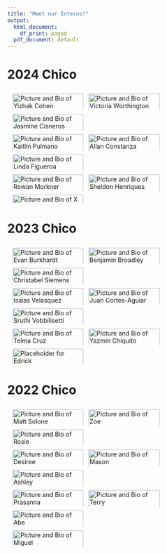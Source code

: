 ```yaml
---
title: "Meet our Interns!"
output:
  html_document:
    df_print: paged
  pdf_document: default
---
```


<style>
.row {
  display: flex;
  flex-wrap: wrap;
  padding: 0 6px;
}

/* Create four equal columns that sits next to each other */
.column {
  flex: 33%;
  max-width: 33%;
  padding: 0 6px;
}

.column img {
  margin-top: 8px;
  vertical-align: middle;
  width: 100%;
}

/* Responsive layout - makes a two column-layout instead of four columns */
@media screen and (max-width: 800px) {
  .column {
    flex: 50%;
    max-width: 50%;
  }
}

/* Responsive layout - makes the two columns stack on top of each other instead of next to each other */
@media screen and (max-width: 600px) {
  .column {
    flex: 100%;
    max-width: 100%;
  }
}
</style>



# 2024 Chico 

<div class="row">
  <div class="column">
       <img src="/img/interns/Fall 24 Interns- Yizhak.png" alt="Picture and Bio of Yizhak Cohen">
  </div>
  <div class="column">
      <img src="/img/interns/Fall 24 Interns- Victoria.png" alt="Picture and Bio of Victoria Worthington">
  </div>
  <div class="column">
      <img src="/img/interns/Fall 24 Interns- Jasmine.png" alt="Picture and Bio of Jasmine Cisneros">
  </div>
</div> 

<div class="row">
  <div class="column">
       <img src="/img/interns/Fall 24 Interns- Kaitlin.png" alt="Picture and Bio of Kaitlin Pulmano">
  </div>
  <div class="column">
      <img src="/img/interns/Fall 24 Interns- Allan.png" alt="Picture and Bio of Allan Constanza">
  </div>
  <div class="column">
      <img src="/img/interns/Fall 24 Interns- Linda.png" alt="Picture and Bio of Linda Figueroa">
  </div>
</div> 

<div class="row">
  <div class="column">
       <img src="/img/interns/Fall 24 Interns- Rowan.png" alt="Picture and Bio of Rowan Morkner">
  </div>
  <div class="column">
      <img src="/img/interns/Fall 24 Interns- Sheldon.png" alt="Picture and Bio of Sheldon Henriques">
  </div>
  <div class="column">
      <img src="/img/interns/Fall 24 Interns- x.png" alt="Picture and Bio of X">
  </div>
</div> 


# 2023 Chico 


<div class="row">
  <div class="column">
       <img src="/img/interns/Fall 23 Interns - Evan.png" alt="Picture and Bio of Evan  Burkhardt">
  </div>
  <div class="column">
     <a href="/intern_final_projects/Issias_Benjamin_final_presentation.pdf" target="_blank">
      <img src="/img/interns/Fall 23 Interns- Benjamin.png" alt="Picture and Bio of Benjamin Broadley">
    </a>
  </div>
  <div class="column">
    <a href="hhttps://youtu.be/CkFSQB4N9iQ?feature=shared">
      <img src="/img/interns/Fall 23 Interns- Christabel.png" alt="Picture and Bio of Christabel Siemens">
  </div>
</div> 

<div class="row">
  <div class="column">
    <a href="/intern_final_projects/Issias_Benjamin_final_presentation.pdf" target="_blank">
      <img src="/img/interns/Fall 23 Interns- Isaias.png" alt="Picture and Bio of Isaias Velasquez">
  </div>
  <div class="column">
    <a href="/intern_final_projects/Juan_final_presentation.pdf" target="_blank">
      <img src="/img/interns/Fall 23 Interns- Juan.png" alt="Picture and Bio of Juan Cortes-Aguiar">
      </a>
  </div>
<div class="column">
    <a href="/intern_final_projects/Sruthi_final_presentation.pdf" target="_blank">
    <img src="/img/interns/Fall 23 Interns- Sruthi.png" alt="Picture and Bio of Sruthi Vobbilisetti">
  </a>
  </div>
</div> 

<div class="row">
  <div class="column">
      <a href="/intern_final_projects/Telma_Evan_final_presentation.pdf" target="_blank">
      <img src="/img/interns/Fall 23 Interns- Telma.png" alt="Picture and Bio of Telma Cruz">
   </a>
  </div>
  <div class="column">
    <a href="hhttps://youtu.be/CkFSQB4N9iQ?feature=shared">  
      <img src="/img/interns/Fall 23 Interns- Yazmin.png" alt="Picture and Bio of Yazmin Chiquito">
   </a>
  </div>
  <div class="column">
      <img src="/img/interns/Fall 23 Interns- Edrick.png" alt="Placeholder for Edrick">
   </a>
  </div>
</div>



# 2022 Chico

<div class="row">
  <div class="column">
   <a href="/intern_final_projects/Solone_final_presentation.pdf" target="_blank">
      <img src="/img/interns/Fall 22 Interns- Matthew.png" alt="Picture and Bio of Matt  Solone">
      </a>
  </div>
  <div class="column">
    <a href="https://www.csuchico.edu/ir/by-the-numbers/women-urm-firstgen-stem.shtml">
      <img src="/img/interns/Fall 22 Interns- Zoe.png" alt="Picture and Bio of Zoe">
    </a>
  </div>
  <div class="column">
      <img src="/img/interns/Fall 22 Interns- Rosie.png" alt="Picture and Bio of Rosie">
  </div>
</div> 

<div class="row">
  <div class="column">
      <img src="/img/interns/Fall 22 Interns- Desiree.png" alt="Picture and Bio of Desiree">
  </div>
  <div class="column">
   <a href="/intern_final_projects/Mcbride_final_presentation.pdf" target="_blank">
      <img src="/img/interns/Fall 22 Interns- Mason.png" alt="Picture and Bio of Mason">
      </a>
  </div>
<div class="column">
  <a href="/intern_final_projects_html/Wicochea_final_project.html" target="_blank">
    <img src="/img/interns/Fall 22 Interns- Ashley.png" alt="Picture and Bio of Ashley">
  </a>
  </div>
</div> 

<div class="row">
  <div class="column">
   <a href="/intern_final_projects/Abe_Prasanna_final_presentation.pdf" target="_blank">
      <img src="/img/interns/Fall 22 Interns- Prasanna.png" alt="Picture and Bio of Prasanna">
   </a>
  </div>
  <div class="column">
   <a href="/intern_final_projects/Hori_final_presentation.pdf" target="_blank">
      <img src="/img/interns/Fall 22 Interns- Terry.png" alt="Picture and Bio of Terry">
   </a>
  </div>
  <div class="column">
   <a href="/intern_final_projects/Abe_Prasanna_final_presentation.pdf" target="_blank">
      <img src="/img/interns/Fall 22 Interns- Abe.png" alt="Picture and Bio of Abe">
   </a>
  </div>
</div>

<div class="row">
  <div class="column">
   <a href="/intern_final_projects/Miguel_final_presentation.pdf" target="_blank">
      <img src="/img/interns/Fall 22 Interns- Miguel.png" alt="Picture and Bio of Miguel">
   </a>      
  </div>
</div>
